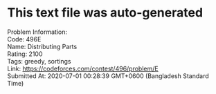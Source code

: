 # This text file was auto-generated  
  
Problem Information:  
Code: 496E  
Name: Distributing Parts  
Rating: 2100  
Tags: greedy, sortings  
Link: https://codeforces.com/contest/496/problem/E  
Submitted At: 2020-07-01 00:28:39 GMT+0600 (Bangladesh Standard Time)  
